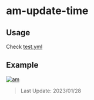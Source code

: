 # am-update-time

## Usage

Check [test.yml](.github/workflows/test.yml)

## Example

[![am][am-logo]][am-url]
> Last Update: 2023/01/28

[am-logo]:https://img.shields.io/badge/Apple%20Music-歌单-FA243C?logo=applemusic&logoColor=white&style=flat-square
[am-url]:https://music.apple.com/cn/playlist/just-my-favorite/pl.u-8aAVZglHWya2xM